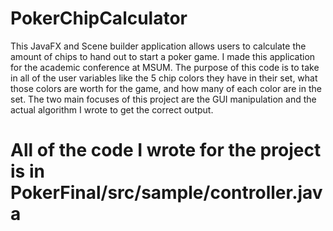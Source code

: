 # PokerChipCalculator
This JavaFX and Scene builder application allows users to calculate the amount of chips to hand out to start a poker game. I made this application for the academic conference at MSUM. The purpose of this code is to take in all of the user variables like the 5 chip colors they have in their set, what those colors are worth for the game, and how many of each color are in the set. The two main focuses of this project are the GUI manipulation and the actual algorithm I wrote to get the correct output.

# All of the code I wrote for the project is in PokerFinal/src/sample/controller.java
